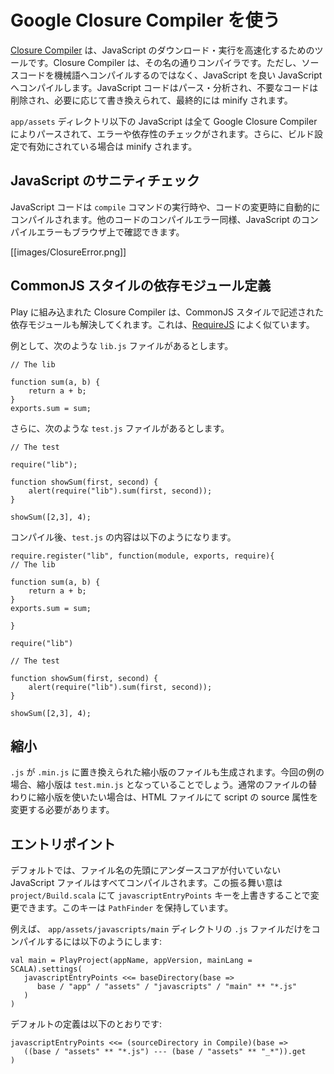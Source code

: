 <!-- translated -->
<!--
# Using Google Closure Compiler
-->
# Google Closure Compiler を使う

<!--
The [Closure Compiler](http://code.google.com/p/closure-compiler/) is a tool for making JavaScript download and run faster. It is a true compiler for JavaScript - though instead of compiling from a source language to machine code, it compiles JavaScript to better JavaScript. It parses your JavaScript, analyzes it, removes dead code and rewrites and minimizes what’s left.
-->
[Closure Compiler](http://code.google.com/p/closure-compiler/) は、JavaScript のダウンロード・実行を高速化するためのツールです。Closure Compiler は、その名の通りコンパイラです。ただし、ソースコードを機械語へコンパイルするのではなく、JavaScript を良い JavaScript へコンパイルします。JavaScript コードはパース・分析され、不要なコードは削除され、必要に応じて書き換えられて、最終的には minify されます。

<!--
Any JavaScript file present in `app/assets` will be parsed by Google Closure compiler, checked for errors and dependencies and minified if activated in the build configuration.
-->
`app/assets` ディレクトリ以下の JavaScript は全て Google Closure Compiler によりパースされて、エラーや依存性のチェックがされます。さらに、ビルド設定で有効にされている場合は minify されます。

<!--
## Check JavaScript sanity
-->
## JavaScript のサニティチェック

<!--
JavaScript code is compiled during the `compile` command, as well as automatically when modified. Error are shown in the browser just like any other compilation error.
-->
JavaScript コードは `compile` コマンドの実行時や、コードの変更時に自動的にコンパイルされます。他のコードのコンパイルエラー同様、JavaScript のコンパイルエラーもブラウザ上で確認できます。

[[images/ClosureError.png]]

<!--
## CommonJS-style dependencies
-->
## CommonJS スタイルの依存モジュール定義

<!--
Play’s Closure Compiler integration can also resolve dependencies that you declare with a CommonJS style, similarly to [RequireJS](http://requirejs.org/).
-->
Play に組み込まれた Closure Compiler は、CommonJS スタイルで記述された依存モジュールも解決してくれます。これは、[RequireJS](http://requirejs.org/) によく似ています。

<!--
Consider the `lib.js` file:
-->
例として、次のような `lib.js` ファイルがあるとします。

```
// The lib

function sum(a, b) {
    return a + b;
}
exports.sum = sum;
```

<!--
And the `test.js` file:
-->
さらに、次のような `test.js` ファイルがあるとします。

```
// The test

require("lib");

function showSum(first, second) {
    alert(require("lib").sum(first, second));
}

showSum([2,3], 4);
```

<!--
After compilation, the file served for `test.js` will be the following:
-->
コンパイル後、`test.js` の内容は以下のようになります。

```
require.register("lib", function(module, exports, require){ 
// The lib

function sum(a, b) {
    return a + b;
}
exports.sum = sum;

}

require("lib")

// The test

function showSum(first, second) {
    alert(require("lib").sum(first, second));
}

showSum([2,3], 4);
```

<!--
## Minification
-->
## 縮小

<!-- A minified file is also generated, where `.js` is replaces by `.min.js`. In our example, it would be `test.min.js`. If you want to use the minified file instead of the regular file, you need to change the script source attribute in your HTML. -->
`.js` が `.min.js` に置き換えられた縮小版のファイルも生成されます。今回の例の場合、縮小版は `test.min.js` となっていることでしょう。通常のファイルの替わりに縮小版を使いたい場合は、HTML ファイルにて script の source 属性を変更する必要があります。

<!--
## Entry Points
-->
## エントリポイント

<!--
By default, any JavaScript file not prepended by an underscore will be compiled. This behavior can be changed in `project/Build.scala` by overriding the `javascriptEntryPoints` key. This key holds a `PathFinder`.
-->
デフォルトでは、ファイル名の先頭にアンダースコアが付いていない JavaScript ファイルはすべてコンパイルされます。この振る舞い意は `project/Build.scala` にて `javascriptEntryPoints` キーを上書きすることで変更できます。このキーは `PathFinder` を保持しています。

<!--
For example, to compile only `.js` file from the `app/assets/javascripts/main` directory:
-->
例えば、 `app/assets/javascripts/main` ディレクトリの `.js` ファイルだけをコンパイルするには以下のようにします:

```
val main = PlayProject(appName, appVersion, mainLang = SCALA).settings(
   javascriptEntryPoints <<= baseDirectory(base =>
      base / "app" / "assets" / "javascripts" / "main" ** "*.js"
   )
)
```

<!--
The default definition is:
-->
デフォルトの定義は以下のとおりです:

```
javascriptEntryPoints <<= (sourceDirectory in Compile)(base =>
   ((base / "assets" ** "*.js") --- (base / "assets" ** "_*")).get
)
```
